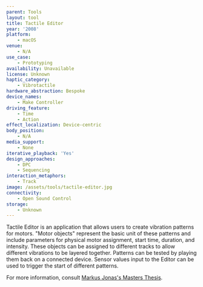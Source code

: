 ```yaml
---
parent: Tools
layout: tool
title: Tactile Editor
year: '2008'
platform:
    - macOS
venue:
    - N/A
use_case:
    - Prototyping
availability: Unavailable
license: Unknown
haptic_category:
    - Vibrotactile
hardware_abstraction: Bespoke
device_names:
    - Make Controller
driving_feature:
    - Time
    - Action
effect_localization: Device-centric
body_position:
    - N/A
media_support:
    - None
iterative_playback: 'Yes'
design_approaches:
    - DPC
    - Sequencing
interaction_metaphors:
    - Track
image: /assets/tools/tactile-editor.jpg
connectivity:
    - Open Sound Control
storage:
    - Unknown
---
```

Tactile Editor is an application that allows users to create vibration patterns for motors.
"Motor objects" represent the basic unit of these patterns and include parameters for physical motor assignment, start time, duration, and intensity.
These objects can be assigned to different tracks to allow different vibrations to be layered together.
Patterns can be tested by playing them back on a connected device.
Sensor values input to the Editor can be used to trigger the start of different patterns.

For more information, consult [Markus Jonas's Masters Thesis](https://hci.rwth-aachen.de/publications/jonas2008a.pdf).
